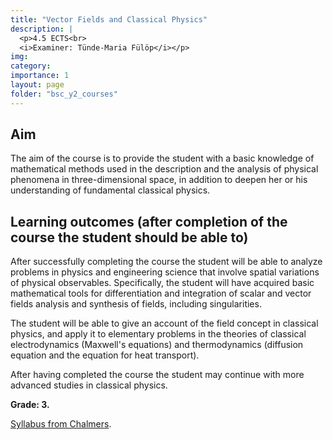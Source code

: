 ```yaml
---
title: "Vector Fields and Classical Physics"
description: |
  <p>4.5 ECTS<br>
  <i>Examiner: Tünde-Maria Fülöp</i></p>
img:
category:
importance: 1
layout: page
folder: "bsc_y2_courses"
---
```


## Aim

The aim of the course is to provide the student with a basic knowledge of mathematical methods used in the description and the analysis of physical phenomena in three-dimensional space, in addition to deepen her or his understanding of fundamental classical physics.

## Learning outcomes (after completion of the course the student should be able to)

After successfully completing the course the student will be able to analyze problems in physics and engineering science that involve spatial variations of physical observables. Specifically, the student will have acquired basic mathematical tools for differentiation and integration of scalar and vector fields analysis and synthesis of fields, including singularities.

The student will be able to give an account of the field concept in classical physics, and apply it to elementary problems in the theories of classical electrodynamics (Maxwell's equations) and thermodynamics (diffusion equation and the equation for heat transport).

After having completed the course the student may continue with more advanced studies in classical physics.

**Grade: 3.**

[Syllabus from Chalmers](https://www.chalmers.se/en/education/your-studies/find-course-and-programme-syllabi/course-syllabus/FFM234/?acYear=2021%2F2022).
